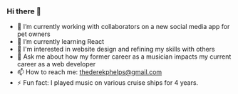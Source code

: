### Hi there 👋

- 🔭 I’m currently working with collaborators on a new social media app for pet owners
- 🌱 I’m currently learning React
- 👀 I'm interested in website design and refining my skills with others
- 💬 Ask me about how my former career as a musician impacts my current career as a web developer
- 📫 How to reach me: thederekphelps@gmail.com
- ⚡ Fun fact: I played music on various cruise ships for 4 years.

